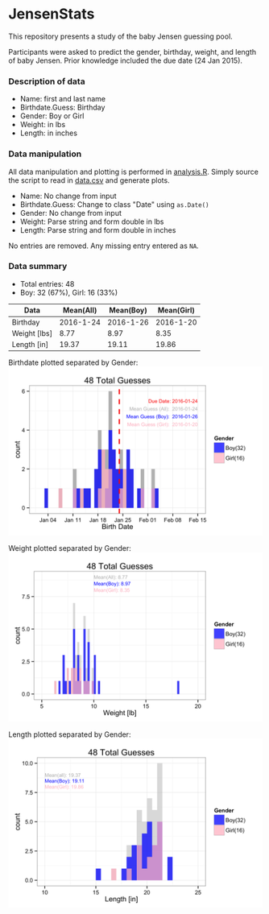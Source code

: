 # JensenStats

This repository presents a study of the baby Jensen guessing pool.

Participants were asked to predict the gender, birthday, weight, and length of baby Jensen. Prior knowledge included the due date (24 Jan 2015). 

### Description of data

- Name: first and last name
- Birthdate.Guess: Birthday 
- Gender: Boy or Girl
- Weight: in lbs
- Length: in inches

### Data manipulation

All data manipulation and plotting is performed in [analysis.R](https://github.com/damcglinchey/JensenStats/blob/master/analysis.R). Simply source the script to read in [data.csv](https://github.com/damcglinchey/JensenStats/blob/master/data.csv) and generate plots.

- Name: No change from input
- Birthdate.Guess: Change to class "Date" using `as.Date()`
- Gender: No change from input
- Weight: Parse string and form double in lbs
- Length: Parse string and form double in inches

No entries are removed. Any missing entry entered as `NA`.

### Data summary

- Total entries: 48
- Boy: 32 (67%), Girl: 16 (33%)

|     Data     | Mean(All) | Mean(Boy) | Mean(Girl) |
|--------------|-----------|-----------|------------|
| Birthday     | 2016-1-24 | 2016-1-26 | 2016-1-20  |
| Weight [lbs] | 8.77      | 8.97      | 8.35       |
| Length [in]  | 19.37     | 19.11     | 19.86      |

Birthdate plotted separated by Gender:
![Birthdate](https://github.com/damcglinchey/JensenStats/blob/master/date_gender.png)

Weight plotted separated by Gender:
![Weight](https://github.com/damcglinchey/JensenStats/blob/master/weight_gender.png)

Length plotted separated by Gender:
![Length](https://github.com/damcglinchey/JensenStats/blob/master/length_gender.png)
